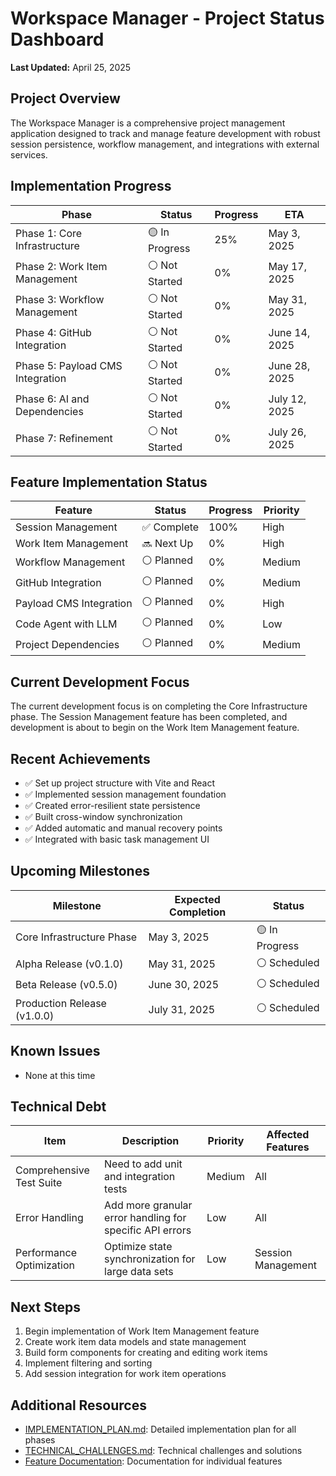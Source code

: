 # Workspace Manager - Project Status Dashboard

**Last Updated:** April 25, 2025

## Project Overview

The Workspace Manager is a comprehensive project management application designed to track and manage feature development with robust session persistence, workflow management, and integrations with external services.

## Implementation Progress

| Phase | Status | Progress | ETA |
|-------|--------|----------|-----|
| Phase 1: Core Infrastructure | 🟡 In Progress | 25% | May 3, 2025 |
| Phase 2: Work Item Management | ⚪ Not Started | 0% | May 17, 2025 |
| Phase 3: Workflow Management | ⚪ Not Started | 0% | May 31, 2025 |
| Phase 4: GitHub Integration | ⚪ Not Started | 0% | June 14, 2025 |
| Phase 5: Payload CMS Integration | ⚪ Not Started | 0% | June 28, 2025 |
| Phase 6: AI and Dependencies | ⚪ Not Started | 0% | July 12, 2025 |
| Phase 7: Refinement | ⚪ Not Started | 0% | July 26, 2025 |

## Feature Implementation Status

| Feature | Status | Progress | Priority |
|---------|--------|----------|----------|
| Session Management | ✅ Complete | 100% | High |
| Work Item Management | 🔜 Next Up | 0% | High |
| Workflow Management | ⚪ Planned | 0% | Medium |
| GitHub Integration | ⚪ Planned | 0% | Medium |
| Payload CMS Integration | ⚪ Planned | 0% | High |
| Code Agent with LLM | ⚪ Planned | 0% | Low |
| Project Dependencies | ⚪ Planned | 0% | Medium |

## Current Development Focus

The current development focus is on completing the Core Infrastructure phase. The Session Management feature has been completed, and development is about to begin on the Work Item Management feature.

## Recent Achievements

- ✅ Set up project structure with Vite and React
- ✅ Implemented session management foundation
- ✅ Created error-resilient state persistence
- ✅ Built cross-window synchronization
- ✅ Added automatic and manual recovery points
- ✅ Integrated with basic task management UI

## Upcoming Milestones

| Milestone | Expected Completion | Status |
|-----------|---------------------|--------|
| Core Infrastructure Phase | May 3, 2025 | 🟡 In Progress |
| Alpha Release (v0.1.0) | May 31, 2025 | ⚪ Scheduled |
| Beta Release (v0.5.0) | June 30, 2025 | ⚪ Scheduled |
| Production Release (v1.0.0) | July 31, 2025 | ⚪ Scheduled |

## Known Issues

- None at this time

## Technical Debt

| Item | Description | Priority | Affected Features |
|------|-------------|----------|-------------------|
| Comprehensive Test Suite | Need to add unit and integration tests | Medium | All |
| Error Handling | Add more granular error handling for specific API errors | Low | All |
| Performance Optimization | Optimize state synchronization for large data sets | Low | Session Management |

## Next Steps

1. Begin implementation of Work Item Management feature
2. Create work item data models and state management
3. Build form components for creating and editing work items
4. Implement filtering and sorting
5. Add session integration for work item operations

## Additional Resources

- [IMPLEMENTATION_PLAN.md](/Users/bisikuku/Dev-Space/WorkSpaceManager/IMPLEMENTATION_PLAN.md): Detailed implementation plan for all phases
- [TECHNICAL_CHALLENGES.md](/Users/bisikuku/Dev-Space/WorkSpaceManager/TECHNICAL_CHALLENGES.md): Technical challenges and solutions
- [Feature Documentation](/Users/bisikuku/Dev-Space/WorkSpaceManager/docs/features/): Documentation for individual features
